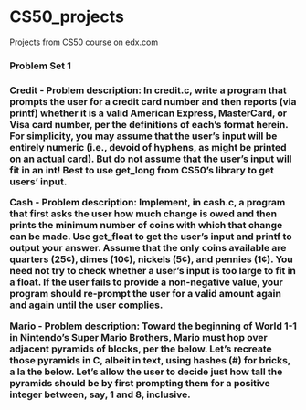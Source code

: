 # CS50_projects
Projects from CS50 course on edx.com

<h3>Problem Set 1<h3>

Credit - Problem description:
In credit.c, write a program that prompts the user for a credit card number and then reports (via printf) whether it is a valid American Express, MasterCard, or Visa card number, per the definitions of each’s format herein. For simplicity, you may assume that the user’s input will be entirely numeric (i.e., devoid of hyphens, as might be printed on an actual card). But do not assume that the user’s input will fit in an int! Best to use get_long from CS50’s library to get users’ input.

Cash - Problem description:
Implement, in cash.c, a program that first asks the user how much change is owed and then prints the minimum number of coins with which that change can be made.
Use get_float to get the user’s input and printf to output your answer. Assume that the only coins available are quarters (25¢), dimes (10¢), nickels (5¢), and pennies (1¢).
You need not try to check whether a user’s input is too large to fit in a float. 
If the user fails to provide a non-negative value, your program should re-prompt the user for a valid amount again and again until the user complies.

Mario - Problem description:
Toward the beginning of World 1-1 in Nintendo’s Super Mario Brothers, Mario must hop over adjacent pyramids of blocks, per the below. Let’s recreate those pyramids in C, albeit in text, using hashes (#) for bricks, a la the below. Let’s allow the user to decide just how tall the pyramids should be by first prompting them for a positive integer between, say, 1 and 8, inclusive.

   #  #
  ##  ##
 ###  ###
####  ####

